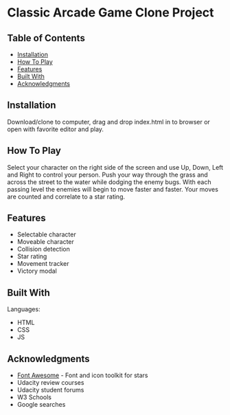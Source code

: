 # Classic Arcade Game Clone Project

## Table of Contents

* [Installation](#installation)
* [How To Play](#how-to-play)
* [Features](#features)
* [Built With](#built-with)
* [Acknowledgments](#acknowledgments)

## Installation

Download/clone to computer, drag and drop index.html in to browser or open with favorite editor and play.

## How To Play

Select your character on the right side of the screen and use Up, Down, Left and Right to control your person.
Push your way through the grass and across the street to the water while dodging the enemy bugs. With each passing level the enemies will begin to move faster and faster.
Your moves are counted and correlate to a star rating.

## Features

* Selectable character
* Moveable character
* Collision detection
* Star rating
* Movement tracker
* Victory modal

## Built With

Languages:

* HTML
* CSS
* JS



## Acknowledgments

* [Font Awesome](https://fontawesome.com/) - Font and icon toolkit for stars
* Udacity review courses
* Udacity student forums
* W3 Schools
* Google searches
